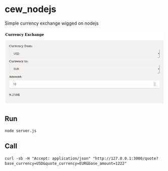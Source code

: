 # cew_nodejs
Simple currency exchange wigged on nodejs

![wigged](wigged.png)

## Run
```
node server.js
```
## Call
```
curl -sb -H "Accept: application/json" "http://127.0.0.1:3000/quote?base_currency=USD&quote_currency=EUR&base_amount=1222"
```
